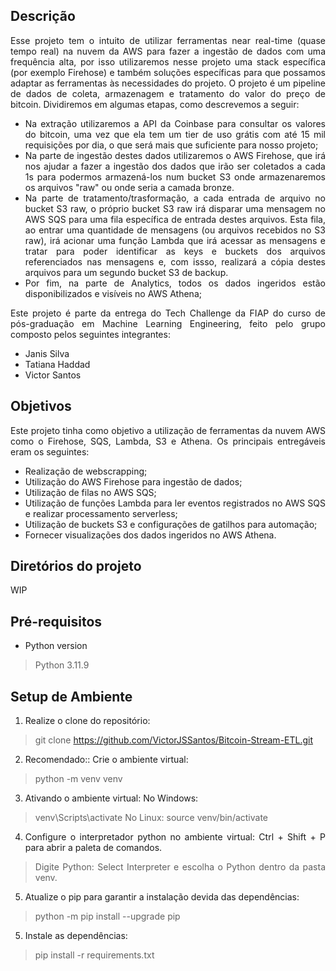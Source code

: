<div align="justify">

## Descrição

Esse projeto tem o intuito de utilizar ferramentas near real-time (quase tempo real) na nuvem da AWS para fazer a ingestão de dados com uma frequência alta, por isso utilizaremos nesse projeto uma stack específica (por exemplo Firehose) e também soluções específicas para que possamos adaptar as ferramentas às necessidades do projeto.
O projeto é um pipeline de dados de coleta, armazenagem e tratamento do valor do preço de bitcoin. Dividiremos em algumas etapas, como descrevemos a seguir:
* Na extração utilizaremos a API da Coinbase para consultar os valores do bitcoin, uma vez que ela tem um tier de uso grátis com até 15 mil requisições por dia, o que será mais que suficiente para nosso projeto;
* Na parte de ingestão destes dados utilizaremos o AWS Firehose, que irá nos ajudar a fazer a ingestão dos dados que irão ser coletados a cada 1s para podermos armazená-los num bucket S3 onde armazenaremos os arquivos "raw" ou onde seria a camada bronze.
* Na parte de tratamento/trasformação, a cada entrada de arquivo no bucket S3 raw, o próprio bucket S3 raw irá disparar uma mensagem no AWS SQS para uma fila específica de entrada destes arquivos. Esta fila, ao entrar uma quantidade de mensagens (ou arquivos recebidos no S3 raw), irá acionar uma função Lambda que irá acessar as mensagens e tratar para poder identificar as keys e buckets dos arquivos referenciados nas mensagens e, com issso, realizará a cópia destes arquivos para um segundo bucket S3 de backup.
* Por fim, na parte de Analytics, todos os dados ingeridos estão disponibilizados e visíveis no AWS Athena;

Este projeto é parte da entrega do Tech Challenge da FIAP do curso de pós-graduação em Machine Learning Engineering, feito pelo grupo composto pelos seguintes integrantes:
* Janis Silva
* Tatiana Haddad
* Victor Santos

## Objetivos

Este projeto tinha como objetivo a utilização de ferramentas da nuvem AWS como o Firehose, SQS, Lambda, S3 e Athena. Os principais entregáveis eram os seguintes:
* Realização de webscrapping;
* Utilização do AWS Firehose para ingestão de dados;
* Utilização de filas no AWS SQS;
* Utilização de funções Lambda para ler eventos registrados no AWS SQS e realizar processamento serverless;
* Utilização de buckets S3 e configurações de gatilhos para automação;
* Fornecer visualizações dos dados ingeridos no AWS Athena.

## Diretórios do projeto

WIP

## Pré-requisitos

- Python version
> Python 3.11.9

## Setup de Ambiente

1. Realize o clone do repositório:
  > git clone https://github.com/VictorJSSantos/Bitcoin-Stream-ETL.git

2. Recomendado:: Crie o ambiente virtual: 
  > python -m venv venv

3. Ativando o ambiente virtual: 
No Windows:
  > venv\Scripts\activate
No Linux:
  > source venv/bin/activate

4. Configure o interpretador python no ambiente virtual:
Ctrl + Shift + P para abrir a paleta de comandos.
  > Digite Python: Select Interpreter e escolha o Python dentro da pasta venv.

5. Atualize o pip para garantir a instalação devida das dependências:
  > python -m pip install --upgrade pip

5. Instale as dependências:
  > pip install -r requirements.txt

</div>
